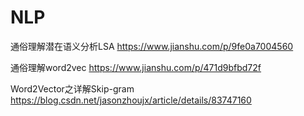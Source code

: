 # NLP
通俗理解潜在语义分析LSA
https://www.jianshu.com/p/9fe0a7004560

通俗理解word2vec
https://www.jianshu.com/p/471d9bfbd72f

Word2Vector之详解Skip-gram
https://blog.csdn.net/jasonzhoujx/article/details/83747160
